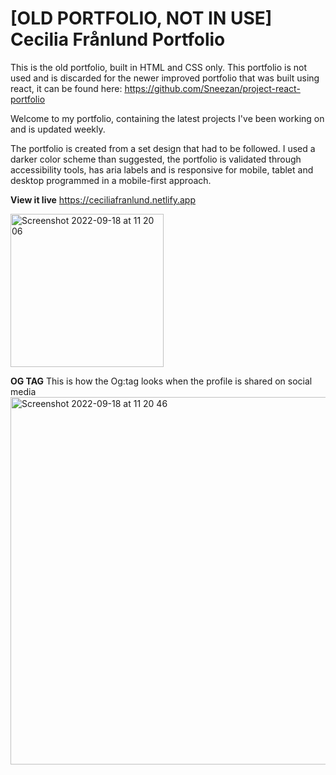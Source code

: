 # [OLD PORTFOLIO, NOT IN USE] Cecilia Frånlund Portfolio
This is the old portfolio, built in HTML and CSS only. This 
portfolio is not used and is discarded for the newer improved portfolio
that was built using react, it can be found here: https://github.com/Sneezan/project-react-portfolio

Welcome to my portfolio, containing the latest projects I've been working on
and is updated weekly. 

The portfolio is created from a set design that had to be followed. I used
a darker color scheme than suggested, the portfolio is validated through
accessibility tools, has aria labels and is responsive for mobile, tablet and desktop 
programmed in a mobile-first approach.

**View it live**
https://ceciliafranlund.netlify.app


<img width="245" alt="Screenshot 2022-09-18 at 11 20 06" src="https://user-images.githubusercontent.com/105229808/190895431-964843ec-439e-4d1e-9794-2a3fb0cc6ef4.png">

**OG TAG**
This is how the Og:tag looks when the profile is shared on social media 
<img width="588" alt="Screenshot 2022-09-18 at 11 20 46" src="https://user-images.githubusercontent.com/105229808/190895435-3bd46e36-e333-467f-b11a-058d2529f4dd.png">
